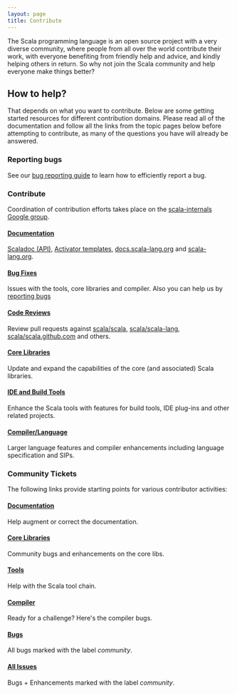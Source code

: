 ```yaml
---
layout: page
title: Contribute
---
```


The Scala programming language is an open source project with a very
diverse community, where people from all over the world contribute their work,
with everyone benefiting from friendly help and advice, and
kindly helping others in return. So why not join the Scala community and help
everyone make things better?

## How to help?

That depends on what you want to contribute. Below are some getting started resources for different contribution domains. Please read all of the documentation and follow all the links from the topic pages below before attempting to contribute, as many of the questions you have will already be answered.

### Reporting bugs

See our [bug reporting guide](./bug-reporting-guide.html) to learn
how to efficiently report a bug.

### Contribute

Coordination of contribution efforts takes place on the 
[scala-internals Google group](./scala-internals.html).

<div class="container">
<div class="row">
<div class="span4 doc-block">
<h4><a href="./documentation.html">Documentation</a></h4>
<p><a href="./scala-standard-library-api-documentation.html">Scaladoc (API)</a>, <a href="https://typesafe.com/activator/template/contribute">Activator templates</a>,
<a href="http://docs.scala-lang.org/contribute.html">docs.scala-lang.org</a> and 
<a href="https://github.com/scala/scala-lang">scala-lang.org</a>.</p>
</div>
<div class="span4 doc-block">
<h4><a href="./guide.html">Bug Fixes</a></h4>
<p>Issues with the tools, core libraries and compiler. Also you can help us by <a href="./bug-reporting-guide.html">reporting bugs</a></p>
</div>
</div>

<div class="row">
<div class="span4 doc-block">
<h4><a href="./codereviews.html">Code Reviews</a></h4>
<p>Review pull requests against <a href="https://github.com/scala/scala/pulls">scala/scala</a>, 
<a href="https://github.com/scala/scala-lang/pulls">scala/scala-lang</a>, 
<a href="https://github.com/scala/scala.github.com/pulls">scala/scala.github.com</a> and others.</p>
</div>
<div class="span4 doc-block">
<h4><a href="./corelibs.html">Core Libraries</a></h4>
<p>Update and expand the capabilities of the core (and associated) Scala libraries.</p>
</div>
</div>

<div class="row">
<div class="span4 doc-block">
<h4><a href="./tools.html">IDE and Build Tools</a></h4>
<p>Enhance the Scala tools with features for build tools, IDE plug-ins and other related projects.</p>
</div>
<div class="span4 doc-block">
<h4><a href="./guide.html#larger_changes_new_features">Compiler/Language</a></h4>
<p>Larger language features and compiler enhancements including language specification and SIPs.</p>
</div>
</div>
</div>

### Community Tickets

The following links provide starting points for
various contributor activities:

<div class="container">
<div class="row">
<div class="span4 doc-block">
<h4><a href="https://issues.scala-lang.org/issues/?filter=13003">Documentation</a></h4>
<p>Help augment or correct the documentation.</p>
</div>
<div class="span4 doc-block">
<h4><a href="https://issues.scala-lang.org/issues/?filter=13001">Core Libraries</a></h4>
<p>Community bugs and enhancements on the core libs.</p>
</div>
</div>

<div class="row">
<div class="span4 doc-block">
<h4><a href="https://issues.scala-lang.org/issues/?filter=13002">Tools</a></h4>
<p>Help with the Scala tool chain.</p>
</div>
<div class="span4 doc-block">
<h4><a href="https://issues.scala-lang.org/issues/?filter=13000">Compiler</a></h4>
<p>Ready for a challenge? Here's the compiler bugs.</p>
</div>
</div>

<div class="row">
<div class="span4 doc-block">
<h4><a href="https://issues.scala-lang.org/issues/?filter=13004">Bugs</a></h4>
<p>All bugs marked with the label <em>community</em>.</p>
</div>
<div class="span4 doc-block">
<h4><a href="https://issues.scala-lang.org/issues/?filter=13009">All Issues</a></h4>
<p>Bugs + Enhancements marked with the label <em>community</em>.</p>
</div>
</div>
</div>
